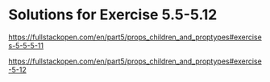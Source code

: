 # Solutions for Exercise 5.5-5.12
https://fullstackopen.com/en/part5/props_children_and_proptypes#exercises-5-5-5-11

https://fullstackopen.com/en/part5/props_children_and_proptypes#exercise-5-12
